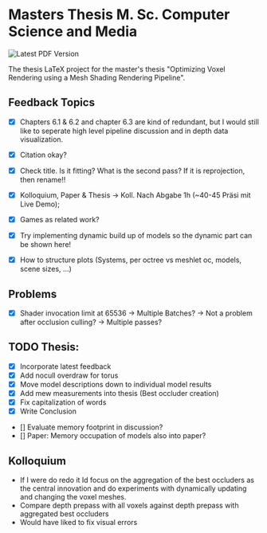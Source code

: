 # Masters Thesis M. Sc. Computer Science and Media

![Latest PDF Version](https://github.com/FreddyOm/MScThesis/actions/workflows/latex-to-pdf.yml/badge.svg)

The thesis LaTeX project for the master's thesis "Optimizing Voxel Rendering using a Mesh Shading Rendering Pipeline".


## Feedback Topics

- [x] Chapters 6.1 & 6.2 and chapter 6.3 are kind of redundant, but I would still like to seperate high level 
pipeline discussion and in depth data visualization.
- [x] Citation okay?
- [x] Check title. Is it fitting? What is the second pass? If it is reprojection, then rename!!
- [x] Kolloquium, Paper & Thesis -> Koll. Nach Abgabe 1h (~40-45 Präsi mit Live Demo); 
- [x] Games as related work?
- [x] Try implementing dynamic build up of models so the dynamic part can be shown here!
- [x] How to structure plots (Systems, per octree vs meshlet oc, models, scene sizes, ...)


## Problems

- [x] Shader invocation limit at 65536 -> Multiple Batches? -> Not a problem after occlusion culling? -> Multiple passes?


## TODO Thesis: 
- [x] Incorporate latest feedback
- [x] Add nocull overdraw for torus
- [x] Move model descriptions down to individual model results
- [x] Add mew measurements into thesis (Best occluder creation)
- [x] Fix capitalization of words
- [x] Write Conclusion
- [] Evaluate memory footprint in discussion?
- [] Paper: Memory occupation of models also into paper?

## Kolloquium

- If I were do redo it Id focus on the aggregation of the best occluders as the central innovation
and do experiments with dynamically updating and changing the voxel meshes.
- Compare depth prepass with all voxels against depth prepass with aggregated best occluders
- Would have liked to fix visual errors 